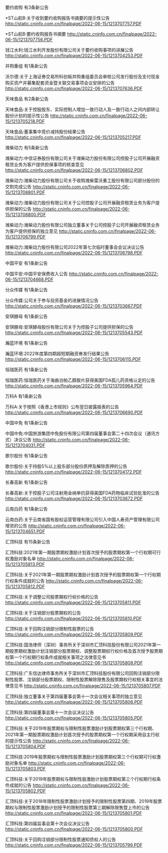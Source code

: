 要约收购 有3条新公告 

*ST山航B:关于收到要约收购报告书摘要的提示性公告 http://static.cninfo.com.cn/finalpage/2022-06-15/1213707757.PDF 

*ST山航B:要约收购报告书摘要 http://static.cninfo.com.cn/finalpage/2022-06-15/1213707756.PDF 

钱江水利:钱江水利开发股份有限公司关于要约收购事项的进展公告 http://static.cninfo.com.cn/finalpage/2022-06-15/1213704253.PDF 

并购重组 有1条新公告 

沃尔德:关于上海证券交易所科创板并购重组委员会审核公司发行股份及支付现金购买资产并募集配套资金暨关联交易事项会议安排的公告 http://static.cninfo.com.cn/finalpage/2022-06-15/1213707636.PDF 

天味食品 有2条新公告 

天味食品:关于控股股东、实际控制人增加一致行动人及一致行动人之间内部转让股份计划的提示性公告 http://static.cninfo.com.cn/finalpage/2022-06-15/1213705218.PDF 

天味食品:董事集中竞价减持股份结果公告 http://static.cninfo.com.cn/finalpage/2022-06-15/1213705217.PDF 

潍柴动力 有5条新公告 

潍柴动力:中信证券股份有限公司关于潍柴动力股份有限公司控股子公司开展融资租赁业务为客户提供担保事项的核查意见 http://static.cninfo.com.cn/finalpage/2022-06-15/1213706802.PDF 

潍柴动力:潍柴动力股份有限公司关于收购潍柴雷沃重工股份有限公司部分股份的交割完成公告 http://static.cninfo.com.cn/finalpage/2022-06-15/1213706801.PDF 

潍柴动力:潍柴动力股份有限公司关于公司控股子公司开展融资租赁业务为客户提供担保的公告 http://static.cninfo.com.cn/finalpage/2022-06-15/1213706800.PDF 

潍柴动力:潍柴动力股份有限公司独立董事关于公司控股子公司开展融资租赁业务为客户提供担保的独立意见 http://static.cninfo.com.cn/finalpage/2022-06-15/1213706799.PDF 

潍柴动力:潍柴动力股份有限公司2022年第七次临时董事会会议决议公告 http://static.cninfo.com.cn/finalpage/2022-06-15/1213706798.PDF 

中国平安 有1条新公告 

中国平安:中国平安保费收入公告 http://static.cninfo.com.cn/finalpage/2022-06-15/1213704668.PDF 

分众传媒 有1条新公告 

分众传媒:公司关于参与投资基金的进展情况公告 http://static.cninfo.com.cn/finalpage/2022-06-15/1213703667.PDF 

安琪酵母 有1条新公告 

安琪酵母:安琪酵母股份有限公司关于为控股子公司提供担保的公告 http://static.cninfo.com.cn/finalpage/2022-06-15/1213705543.PDF 

瀚蓝环境 有1条新公告 

瀚蓝环境:2022年度第四期超短期融资券发行结果公告 http://static.cninfo.com.cn/finalpage/2022-06-15/1213706115.PDF 

恒瑞医药 有1条新公告 

恒瑞医药:恒瑞医药关于海曲泊帕乙醇胺片获得美国FDA孤儿药资格认定的公告 http://static.cninfo.com.cn/finalpage/2022-06-15/1213705964.PDF 

万科A 有1条新公告 

万科A:关于按照《香港上市规则》公布翌日披露报表的公告 http://static.cninfo.com.cn/finalpage/2022-06-15/1213706690.PDF 

中国中免 有1条新公告 

中国中免:中国旅游集团中免股份有限公司第四届董事会第二十四次会议（通讯方式）决议公告 http://static.cninfo.com.cn/finalpage/2022-06-15/1213704031.PDF 

歌尔股份 有1条新公告 

歌尔股份:关于持股5%以上股东部分股份质押及解除质押的公告 http://static.cninfo.com.cn/finalpage/2022-06-15/1213704172.PDF 

长春高新 有1条新公告 

长春高新:关于控股子公司注射用金纳单抗获得美国FDA药物临床试验批准的公告 http://static.cninfo.com.cn/finalpage/2022-06-15/1213703672.PDF 

云南白药 有1条新公告 

云南白药:关于云南省国有股权运营管理有限公司引入中国人寿资产管理有限公司增资的公告 http://static.cninfo.com.cn/finalpage/2022-06-15/1213704651.PDF 

汇顶科技 有15条新公告 

汇顶科技:2021年第一期股票期权激励计划首次授予的股票期权第一个行权期可行权激励对象名单 http://static.cninfo.com.cn/finalpage/2022-06-15/1213705813.PDF 

汇顶科技:关于2021年第一期股票期权激励计划首次授予的股票期权第一个行权期行权条件成就的公告 http://static.cninfo.com.cn/finalpage/2022-06-15/1213705812.PDF 

汇顶科技:关于调整公司股票期权行权价格的公告 http://static.cninfo.com.cn/finalpage/2022-06-15/1213705811.PDF 

汇顶科技:关于注销部分股票期权的公告 http://static.cninfo.com.cn/finalpage/2022-06-15/1213705810.PDF 

汇顶科技:关于回购注销部分限制性股票的公告 http://static.cninfo.com.cn/finalpage/2022-06-15/1213705809.PDF 

汇顶科技:国浩律师（深圳）事务所关于深圳市汇顶科技股份有限公司2021年第一期股票期权激励计划注销部分股票期权、调整股票期权行权价格及首次授予股票期权第一个行权期行权条件成就相关事项之法律意见书 http://static.cninfo.com.cn/finalpage/2022-06-15/1213705808.PDF 

汇顶科技:广东信达律师事务所关于深圳市汇顶科技股份有限公司回购注销部分限制性股票、注销部分股票期权、限制性股票解除限售及股票期权行权相关事宜的法律意见书 http://static.cninfo.com.cn/finalpage/2022-06-15/1213705807.PDF 

汇顶科技:独立董事关于第四届董事会第十一次会议相关事项的独立意见 http://static.cninfo.com.cn/finalpage/2022-06-15/1213705806.PDF 

汇顶科技:第四届董事会第十一次会议决议公告 http://static.cninfo.com.cn/finalpage/2022-06-15/1213705805.PDF 

汇顶科技:关于2019年股票期权与限制性股票激励计划股票期权第三个行权期、2021年第一期股票期权激励计划首次授予的股票期权第一个行权期采用自主行权的提示性公告 http://static.cninfo.com.cn/finalpage/2022-06-15/1213705804.PDF 

汇顶科技:2019年股票期权与限制性股票激励计划股票期权第三个行权期可行权激励对象名单 http://static.cninfo.com.cn/finalpage/2022-06-15/1213705803.PDF 

汇顶科技:关于2019年股票期权与限制性股激励计划股票期权第三个行权期行权条件成就的公告 http://static.cninfo.com.cn/finalpage/2022-06-15/1213705802.PDF 

汇顶科技:关于2018年限制性股票激励计划授予的限制性股票第四期、2019年股票期权与限制性股票激励计划授予的限制性股票第三期解除限售暨上市的公告 http://static.cninfo.com.cn/finalpage/2022-06-15/1213705801.PDF 

汇顶科技:第四届监事会第十次会议决议公告 http://static.cninfo.com.cn/finalpage/2022-06-15/1213705800.PDF 

汇顶科技:关于回购注销部分限制性股票通知债权人的公告 http://static.cninfo.com.cn/finalpage/2022-06-15/1213705799.PDF 

